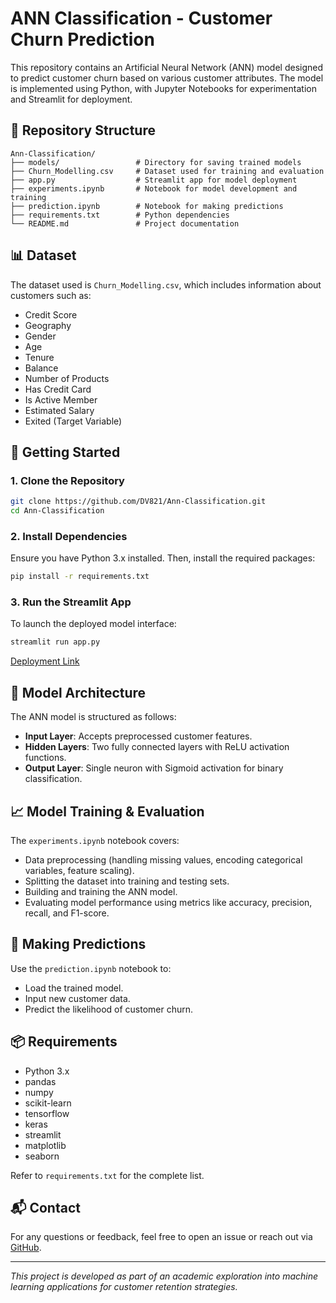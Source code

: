 # ANN Classification - Customer Churn Prediction

This repository contains an Artificial Neural Network (ANN) model designed to predict customer churn based on various customer attributes. The model is implemented using Python, with Jupyter Notebooks for experimentation and Streamlit for deployment.

## 📁 Repository Structure

```
Ann-Classification/
├── models/                 # Directory for saving trained models
├── Churn_Modelling.csv     # Dataset used for training and evaluation
├── app.py                  # Streamlit app for model deployment
├── experiments.ipynb       # Notebook for model development and training
├── prediction.ipynb        # Notebook for making predictions
├── requirements.txt        # Python dependencies
└── README.md               # Project documentation
```

## 📊 Dataset

The dataset used is `Churn_Modelling.csv`, which includes information about customers such as:

- Credit Score
- Geography
- Gender
- Age
- Tenure
- Balance
- Number of Products
- Has Credit Card
- Is Active Member
- Estimated Salary
- Exited (Target Variable)

## 🚀 Getting Started

### 1. Clone the Repository

```bash
git clone https://github.com/DV821/Ann-Classification.git
cd Ann-Classification
```

### 2. Install Dependencies

Ensure you have Python 3.x installed. Then, install the required packages:

```bash
pip install -r requirements.txt
```

### 3. Run the Streamlit App

To launch the deployed model interface:

```bash
streamlit run app.py
```

[Deployment Link](https://ann-classification-gdvn5ahmkevu7hmzmnebst.streamlit.app)

## 🧠 Model Architecture

The ANN model is structured as follows:

- **Input Layer**: Accepts preprocessed customer features.
- **Hidden Layers**: Two fully connected layers with ReLU activation functions.
- **Output Layer**: Single neuron with Sigmoid activation for binary classification.

## 📈 Model Training & Evaluation

The `experiments.ipynb` notebook covers:

- Data preprocessing (handling missing values, encoding categorical variables, feature scaling).
- Splitting the dataset into training and testing sets.
- Building and training the ANN model.
- Evaluating model performance using metrics like accuracy, precision, recall, and F1-score.

## 🔮 Making Predictions

Use the `prediction.ipynb` notebook to:

- Load the trained model.
- Input new customer data.
- Predict the likelihood of customer churn.

## 📦 Requirements

- Python 3.x
- pandas
- numpy
- scikit-learn
- tensorflow
- keras
- streamlit
- matplotlib
- seaborn

Refer to `requirements.txt` for the complete list.

## 📬 Contact

For any questions or feedback, feel free to open an issue or reach out via [GitHub](https://github.com/DV821).

---

*This project is developed as part of an academic exploration into machine learning applications for customer retention strategies.*

